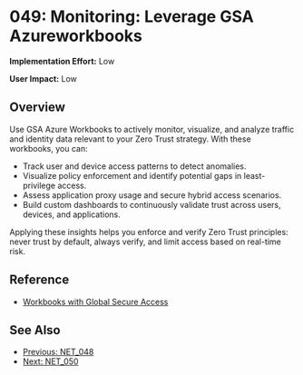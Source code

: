 ﻿# 049: Monitoring: Leverage GSA Azureworkbooks

**Implementation Effort:** Low 

**User Impact:** Low

## Overview
Use GSA Azure Workbooks to actively monitor, visualize, and analyze traffic and identity data relevant to your Zero Trust strategy. With these workbooks, you can:

- Track user and device access patterns to detect anomalies.
- Visualize policy enforcement and identify potential gaps in least-privilege access.
- Assess application proxy usage and secure hybrid access scenarios.
- Build custom dashboards to continuously validate trust across users, devices, and applications.

Applying these insights helps you enforce and verify Zero Trust principles: never trust by default, always verify, and limit access based on real-time risk.

## Reference

- [Workbooks with Global Secure Access](https://learn.microsoft.com/en-us/entra/global-secure-access/how-to-use-workbooks)

## See Also
- [Previous: NET_048](NET_048.md)
- [Next: NET_050](NET_050.md)
